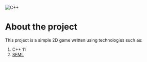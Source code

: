 ![C++](https://img.shields.io/badge/c++-%2300599C.svg?style=for-the-badge&logo=c%2B%2B&logoColor=white)
# About the project
This project is a simple 2D game written using technologies such as:
1. C++ 11
2. [SFML](https://www.sfml-dev.org/)
